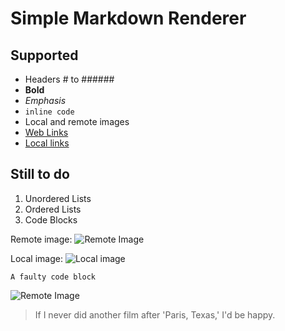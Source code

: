 # Simple Markdown Renderer

## Supported

* Headers # to ######
* **Bold**
* _Emphasis_
* `inline code`
* Local and remote images
* [Web Links](https://fiskurgit.github.io)
* [Local links](linked_page.md)

## Still to do

1. Unordered Lists
2. Ordered Lists
3. Code Blocks

Remote image:
![Remote Image](https://fiskurgit.github.io/blog/series1/sample1.png)

Local image:
![Local image](hexagram_res)

```
A faulty code block

```

![Remote Image](https://fiskurgit.github.io/blog/series1/sample2.png)


> If I never did another film after 'Paris, Texas,' I'd be happy.


